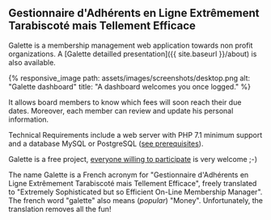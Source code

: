 ## Gestionnaire d'Adhérents en Ligne Extrêmement Tarabiscoté mais Tellement Efficace

Galette is a membership management web application towards non profit organizations. A [Galette detailled presentation]({{ site.baseurl }}/about) is also available.

{% responsive_image path: assets/images/screenshots/desktop.png alt: "Galette dashboard" title: "A dashboard welcomes you once logged." %}

It allows board members to know which fees will soon reach their due dates.
Moreover, each member can review and update his personal information.

Technical Requirements include a web server with PHP 7.1 minimum support and a database MySQL or PostgreSQL ([see prerequisites](https://doc.galette.eu/en/master/installation/prerequis.html)).

Galette is a free  project, <a href="/dc/index.php/pages/Contribuer">everyone willing to participate</a> is very welcome ;-)

The name Galette is a French acronym for "Gestionnaire d'Adhérents en Ligne Extrêmement Tarabiscoté mais Tellement Efficace", freely translated to "Extremely Sophisticated but so Efficient On-Line Membership Manager". The french word "galette" also means (<em>popular</em>) "Money". Unfortunately, the translation removes all the fun!
